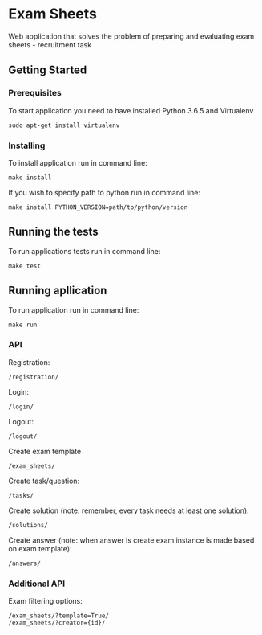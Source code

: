 

# Exam Sheets

Web application that solves the problem of preparing and evaluating exam sheets - recruitment task

## Getting Started


### Prerequisites

To start application you need to have installed Python 3.6.5 and Virtualenv

```
sudo apt-get install virtualenv
```


### Installing

To install application run in command line:

```
make install
```

If you wish to specify path to python run in command line:
```
make install PYTHON_VERSION=path/to/python/version
```

## Running the tests

To run applications tests run in command line:

```
make test
```

## Running apllication
To run application run in command line:
```
make run
```

### API

Registration:
```
/registration/
```

Login:
```
/login/
```

Logout:
```
/logout/
```

Create exam template
```
/exam_sheets/
```
Create task/question:
```
/tasks/
```
Create solution (note: remember, every task needs at least one solution):
```
/solutions/
```
Create answer (note: when answer is create exam instance is made based on exam template):
```
/answers/
```


### Additional API
Exam filtering options:
```
/exam_sheets/?template=True/
/exam_sheets/?creator={id}/

```




